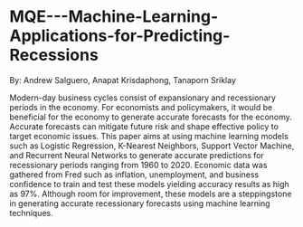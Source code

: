 # MQE---Machine-Learning-Applications-for-Predicting-Recessions
By: Andrew Salguero, Anapat Krisdaphong, Tanaporn Sriklay 

Modern-day business cycles consist of expansionary and recessionary periods in the
economy. For economists and policymakers, it would be beneficial for the economy to generate
accurate forecasts for the economy. Accurate forecasts can mitigate future risk and shape effective
policy to target economic issues. This paper aims at using machine learning models such as
Logistic Regression, K-Nearest Neighbors, Support Vector Machine, and Recurrent Neural
Networks to generate accurate predictions for recessionary periods ranging from 1960 to 2020.
Economic data was gathered from Fred such as inflation, unemployment, and business confidence
to train and test these models yielding accuracy results as high as 97%. Although room for
improvement, these models are a steppingstone in generating accurate recessionary forecasts using
machine learning techniques. 
